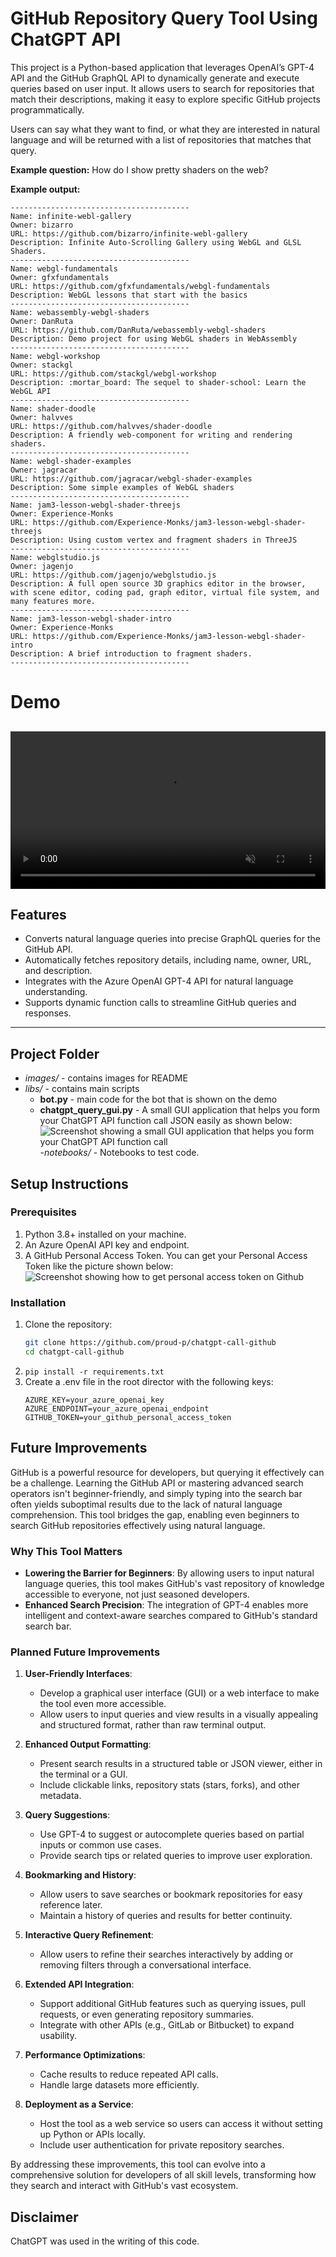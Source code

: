 # **GitHub Repository Query Tool Using ChatGPT API**

This project is a Python-based application that leverages OpenAI’s GPT-4 API and the GitHub GraphQL API to dynamically generate and execute queries based on user input. It allows users to search for repositories that match their descriptions, making it easy to explore specific GitHub projects programmatically.

Users can say what they want to find, or what they are interested in natural language and will be returned with a list of repositories that matches that query.

**Example question:** 
How do I show pretty shaders on the web?


**Example output:**
```
----------------------------------------
Name: infinite-webl-gallery
Owner: bizarro
URL: https://github.com/bizarro/infinite-webl-gallery
Description: Infinite Auto-Scrolling Gallery using WebGL and GLSL Shaders.
----------------------------------------
Name: webgl-fundamentals
Owner: gfxfundamentals
URL: https://github.com/gfxfundamentals/webgl-fundamentals
Description: WebGL lessons that start with the basics
----------------------------------------
Name: webassembly-webgl-shaders
Owner: DanRuta
URL: https://github.com/DanRuta/webassembly-webgl-shaders
Description: Demo project for using WebGL shaders in WebAssembly
----------------------------------------
Name: webgl-workshop
Owner: stackgl
URL: https://github.com/stackgl/webgl-workshop
Description: :mortar_board: The sequel to shader-school: Learn the WebGL API
----------------------------------------
Name: shader-doodle
Owner: halvves
URL: https://github.com/halvves/shader-doodle
Description: A friendly web-component for writing and rendering shaders.
----------------------------------------
Name: webgl-shader-examples
Owner: jagracar
URL: https://github.com/jagracar/webgl-shader-examples
Description: Some simple examples of WebGL shaders
----------------------------------------
Name: jam3-lesson-webgl-shader-threejs
Owner: Experience-Monks
URL: https://github.com/Experience-Monks/jam3-lesson-webgl-shader-threejs
Description: Using custom vertex and fragment shaders in ThreeJS
----------------------------------------
Name: webglstudio.js
Owner: jagenjo
URL: https://github.com/jagenjo/webglstudio.js
Description: A full open source 3D graphics editor in the browser, with scene editor, coding pad, graph editor, virtual file system, and many features more.
----------------------------------------
Name: jam3-lesson-webgl-shader-intro
Owner: Experience-Monks
URL: https://github.com/Experience-Monks/jam3-lesson-webgl-shader-intro
Description: A brief introduction to fragment shaders.
----------------------------------------
```

# **Demo**
<video src="images/demo.mp4" autoplay muted loop playsinline width="100%"></video>
---

## **Features**
- Converts natural language queries into precise GraphQL queries for the GitHub API.
- Automatically fetches repository details, including name, owner, URL, and description.
- Integrates with the Azure OpenAI GPT-4 API for natural language understanding.
- Supports dynamic function calls to streamline GitHub queries and responses.

---

## **Project Folder**
- *images/* - contains images for README
- *libs/* - contains main scripts
    - **bot.py** - main code for the bot that is shown on the demo
    - **chatgpt_query_gui.py** - A small GUI application that helps you form your ChatGPT API function call JSON easily as shown below:
    ![Screenshot showing a small GUI application that helps you form your ChatGPT API function call](images/make_chatgpt_query_app.png)
-*notebooks/* - Notebooks to test code.


## **Setup Instructions**

### **Prerequisites**
1. Python 3.8+ installed on your machine.
2. An Azure OpenAI API key and endpoint.
3. A GitHub Personal Access Token. You can get your Personal Access Token like the picture shown below:
    ![Screenshot showing how to get personal access token on Github](images/github_auth.png)


### **Installation**
1. Clone the repository:
   ```bash
   git clone https://github.com/proud-p/chatgpt-call-github
   cd chatgpt-call-github
   ```
2. ```pip install -r requirements.txt```
3. Create a .env file in the root director with the following keys:
    ```
    AZURE_KEY=your_azure_openai_key
    AZURE_ENDPOINT=your_azure_openai_endpoint
    GITHUB_TOKEN=your_github_personal_access_token
    ```


## **Future Improvements**

GitHub is a powerful resource for developers, but querying it effectively can be a challenge. Learning the GitHub API or mastering advanced search operators isn't beginner-friendly, and simply typing into the search bar often yields suboptimal results due to the lack of natural language comprehension. This tool bridges the gap, enabling even beginners to search GitHub repositories effectively using natural language.

### **Why This Tool Matters**
- **Lowering the Barrier for Beginners**: By allowing users to input natural language queries, this tool makes GitHub's vast repository of knowledge accessible to everyone, not just seasoned developers.
- **Enhanced Search Precision**: The integration of GPT-4 enables more intelligent and context-aware searches compared to GitHub's standard search bar.

### **Planned Future Improvements**
1. **User-Friendly Interfaces**:
   - Develop a graphical user interface (GUI) or a web interface to make the tool even more accessible.
   - Allow users to input queries and view results in a visually appealing and structured format, rather than raw terminal output.

2. **Enhanced Output Formatting**:
   - Present search results in a structured table or JSON viewer, either in the terminal or a GUI.
   - Include clickable links, repository stats (stars, forks), and other metadata.

3. **Query Suggestions**:
   - Use GPT-4 to suggest or autocomplete queries based on partial inputs or common use cases.
   - Provide search tips or related queries to improve user exploration.

4. **Bookmarking and History**:
   - Allow users to save searches or bookmark repositories for easy reference later.
   - Maintain a history of queries and results for better continuity.

5. **Interactive Query Refinement**:
   - Allow users to refine their searches interactively by adding or removing filters through a conversational interface.

6. **Extended API Integration**:
   - Support additional GitHub features such as querying issues, pull requests, or even generating repository summaries.
   - Integrate with other APIs (e.g., GitLab or Bitbucket) to expand usability.

7. **Performance Optimizations**:
   - Cache results to reduce repeated API calls.
   - Handle large datasets more efficiently.

8. **Deployment as a Service**:
   - Host the tool as a web service so users can access it without setting up Python or APIs locally.
   - Include user authentication for private repository searches.

By addressing these improvements, this tool can evolve into a comprehensive solution for developers of all skill levels, transforming how they search and interact with GitHub's vast ecosystem.

## **Disclaimer**
ChatGPT was used in the writing of this code.
